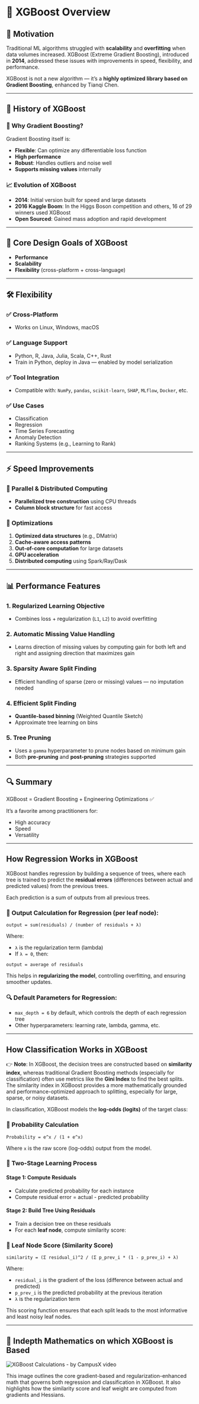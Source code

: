 # 🌲 XGBoost Overview

## 📌 Motivation
Traditional ML algorithms struggled with **scalability** and **overfitting** when data volumes increased. XGBoost (Extreme Gradient Boosting), introduced in **2014**, addressed these issues with improvements in speed, flexibility, and performance.

XGBoost is not a new algorithm — it’s a **highly optimized library based on Gradient Boosting**, enhanced by Tianqi Chen.

---

## 📖 History of XGBoost

### 🌱 Why Gradient Boosting?
Gradient Boosting itself is:
- **Flexible**: Can optimize any differentiable loss function
- **High performance**
- **Robust**: Handles outliers and noise well
- **Supports missing values** internally

### 📈 Evolution of XGBoost
- **2014**: Initial version built for speed and large datasets
- **2016 Kaggle Boom**: In the Higgs Boson competition and others, 16 of 29 winners used XGBoost
- **Open Sourced**: Gained mass adoption and rapid development

---

## 🧩 Core Design Goals of XGBoost
- **Performance**
- **Scalability**
- **Flexibility** (cross-platform + cross-language)

---

## 🛠 Flexibility

### ✅ Cross-Platform
- Works on Linux, Windows, macOS

### ✅ Language Support
- Python, R, Java, Julia, Scala, C++, Rust
- Train in Python, deploy in Java — enabled by model serialization

### ✅ Tool Integration
- Compatible with: `NumPy`, `pandas`, `scikit-learn`, `SHAP`, `MLflow`, `Docker`, etc.

### ✅ Use Cases
- Classification
- Regression
- Time Series Forecasting
- Anomaly Detection
- Ranking Systems (e.g., Learning to Rank)

---

## ⚡ Speed Improvements

### 🧠 Parallel & Distributed Computing
- **Parallelized tree construction** using CPU threads
- **Column block structure** for fast access

### 🚀 Optimizations
1. **Optimized data structures** (e.g., DMatrix)
2. **Cache-aware access patterns**
3. **Out-of-core computation** for large datasets
4. **GPU acceleration**
5. **Distributed computing** using Spark/Ray/Dask

---

## 📊 Performance Features

### 1. Regularized Learning Objective
- Combines loss + regularization (`L1`, `L2`) to avoid overfitting

### 2. Automatic Missing Value Handling
- Learns direction of missing values by computing gain for both left and right and assigning direction that maximizes gain

### 3. Sparsity Aware Split Finding
- Efficient handling of sparse (zero or missing) values — no imputation needed

### 4. Efficient Split Finding
- **Quantile-based binning** (Weighted Quantile Sketch)
- Approximate tree learning on bins

### 5. Tree Pruning
- Uses a `gamma` hyperparameter to prune nodes based on minimum gain
- Both **pre-pruning** and **post-pruning** strategies supported

---

## 🔍 Summary
XGBoost = Gradient Boosting + Engineering Optimizations ✅

It’s a favorite among practitioners for:
- High accuracy
- Speed
- Versatility

---

## How Regression Works in XGBoost

XGBoost handles regression by building a sequence of trees, where each tree is trained to predict the **residual errors** (differences between actual and predicted values) from the previous trees.

Each prediction is a sum of outputs from all previous trees.

### 🔧 Output Calculation for Regression (per leaf node):
```
output = sum(residuals) / (number of residuals + λ)
```
Where:
- `λ` is the regularization term (lambda)
- If `λ = 0`, then:
```
output = average of residuals
```

This helps in **regularizing the model**, controlling overfitting, and ensuring smoother updates.

### 🔍 Default Parameters for Regression:
- `max_depth = 6` by default, which controls the depth of each regression tree
- Other hyperparameters: learning rate, lambda, gamma, etc.

---

## How Classification Works in XGBoost
👉 **Note**: In XGBoost, the decision trees are constructed based on **similarity index**, whereas traditional Gradient Boosting methods (especially for classification) often use metrics like the **Gini Index** to find the best splits. The similarity index in XGBoost provides a more mathematically grounded and performance-optimized approach to splitting, especially for large, sparse, or noisy datasets.

In classification, XGBoost models the **log-odds (logits)** of the target class:

### 🔣 Probability Calculation
```
Probability = e^x / (1 + e^x)
```
Where `x` is the raw score (log-odds) output from the model.

### 🧮 Two-Stage Learning Process

#### Stage 1: Compute Residuals
- Calculate predicted probability for each instance
- Compute residual error = actual - predicted probability

#### Stage 2: Build Tree Using Residuals
- Train a decision tree on these residuals
- For each **leaf node**, compute similarity score:

### 🍃 Leaf Node Score (Similarity Score)
```
similarity = (Σ residual_i)^2 / (Σ p_prev_i * (1 - p_prev_i) + λ)
```
Where:
- `residual_i` is the gradient of the loss (difference between actual and predicted)
- `p_prev_i` is the predicted probability at the previous iteration
- `λ` is the regularization term

This scoring function ensures that each split leads to the most informative and least noisy leaf nodes.

---

## 📐 Indepth Mathematics on which XGBoost is Based

![XGBoost Calculations - by CampusX video](XGBoostMathematics.png)


This image outlines the core gradient-based and regularization-enhanced math that governs both regression and classification in XGBoost. It also highlights how the similarity score and leaf weight are computed from gradients and Hessians.


